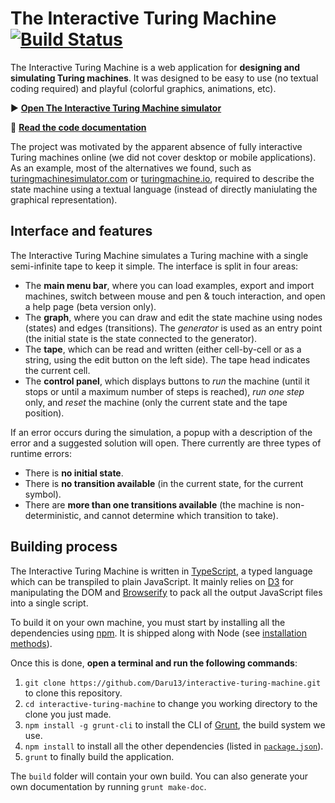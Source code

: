 # The Interactive Turing Machine [![Build Status](https://travis-ci.com/Daru13/interactive-turing-machine.svg?branch=master)](https://travis-ci.com/Daru13/interactive-turing-machine)

The Interactive Turing Machine is a web application for **designing and simulating Turing machines**. It was designed to be easy to use (no textual coding required) and playful (colorful graphics, animations, etc).

▶️ [**Open The Interactive Turing Machine simulator**](https://daru13.github.io/interactive-turing-machine/)

📖 [**Read the code documentation**](https://daru13.github.io/interactive-turing-machine/)

The project was motivated by the apparent absence of fully interactive Turing machines online (we did not cover desktop or mobile applications). As an example, most of the alternatives we found, such as [turingmachinesimulator.com](https://turingmachinesimulator.com/) or [turingmachine.io](http://turingmachine.io/), required to describe the state machine using a textual language (instead of directly maniulating the graphical representation).



## Interface and features

The Interactive Turing Machine simulates a Turing machine with a single semi-infinite tape to keep it simple. The interface is split in four areas:

* The **main menu bar**, where you can load examples, export and import machines, switch between mouse and pen & touch interaction, and open a help page (beta version only).
* The **graph**, where you can draw and edit the state machine using nodes (states) and edges (transitions). The _generator_ is used as an entry point (the initial state is the state connected to the generator).
* The **tape**, which can be read and written (either cell-by-cell or as a string, using the edit button on the left side). The tape head indicates the current cell.
* The **control panel**, which displays buttons to _run_ the machine (until it stops or until a maximum number of steps is reached), _run one step_ only, and _reset_ the machine (only the current state and the tape position).

If an error occurs during the simulation, a popup with a description of the error and a suggested solution will open. There currently are three types of runtime errors:

* There is **no initial state**.
* There is **no transition available** (in the current state, for the current symbol).
* There are **more than one transitions available** (the machine is non-deterministic, and cannot determine which transition to take).
      

## Building process
The Interactive Turing Machine is written in [TypeScript](https://www.TypeScriptlang.org/), a typed language which can be transpiled to plain JavaScript. It mainly relies on [D3](https://d3js.org/) for manipulating the DOM and [Browserify](http://browserify.org/) to pack all the output JavaScript files into a single script.

To build it on your own machine, you must start by installing all the dependencies using [npm](https://www.npmjs.com/). It is shipped along with Node (see [installation methods](https://docs.npmjs.com/downloading-and-installing-node-js-and-npm)).

Once this is done, **open a terminal and run the following commands**:
1. `git clone https://github.com/Daru13/interactive-turing-machine.git` to clone this repository.
2. `cd interactive-turing-machine` to change you working directory to the clone you just made.
3. `npm install -g grunt-cli` to install the CLI of [Grunt](https://gruntjs.com/), the build system we use.
3. `npm install` to install all the other dependencies (listed in [`package.json`](package.json)).
4. `grunt` to finally build the application.

The `build` folder will contain your own build.
You can also generate your own documentation by running `grunt make-doc`.